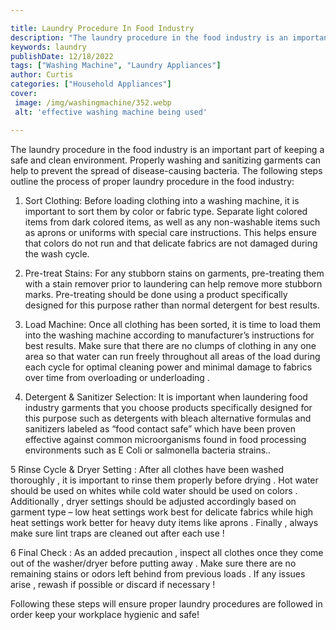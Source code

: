```yaml
---

title: Laundry Procedure In Food Industry
description: "The laundry procedure in the food industry is an important part of keeping a safe and clean environment. Properly washing and sani...learn about it in this post"
keywords: laundry
publishDate: 12/18/2022
tags: ["Washing Machine", "Laundry Appliances"]
author: Curtis
categories: ["Household Appliances"]
cover: 
 image: /img/washingmachine/352.webp
 alt: 'effective washing machine being used'

---
```


The laundry procedure in the food industry is an important part of keeping a safe and clean environment. Properly washing and sanitizing garments can help to prevent the spread of disease-causing bacteria. The following steps outline the process of proper laundry procedure in the food industry:

1. Sort Clothing: Before loading clothing into a washing machine, it is important to sort them by color or fabric type. Separate light colored items from dark colored items, as well as any non-washable items such as aprons or uniforms with special care instructions. This helps ensure that colors do not run and that delicate fabrics are not damaged during the wash cycle. 

2. Pre-treat Stains: For any stubborn stains on garments, pre-treating them with a stain remover prior to laundering can help remove more stubborn marks. Pre-treating should be done using a product specifically designed for this purpose rather than normal detergent for best results. 

3. Load Machine: Once all clothing has been sorted, it is time to load them into the washing machine according to manufacturer’s instructions for best results. Make sure that there are no clumps of clothing in any one area so that water can run freely throughout all areas of the load during each cycle for optimal cleaning power and minimal damage to fabrics over time from overloading or underloading . 

4. Detergent & Sanitizer Selection: It is important when laundering food industry garments that you choose products specifically designed for this purpose such as detergents with bleach alternative formulas and sanitizers labeled as “food contact safe” which have been proven effective against common microorganisms found in food processing environments such as E Coli or salmonella bacteria strains.. 

5 Rinse Cycle & Dryer Setting : After all clothes have been washed thoroughly , it is important to rinse them properly before drying . Hot water should be used on whites while cold water should be used on colors . Additionally , dryer settings should be adjusted accordingly based on garment type – low heat settings work best for delicate fabrics while high heat settings work better for heavy duty items like aprons . Finally , always make sure lint traps are cleaned out after each use ! 

6 Final Check : As an added precaution , inspect all clothes once they come out of the washer/dryer before putting away . Make sure there are no remaining stains or odors left behind from previous loads . If any issues arise , rewash if possible or discard if necessary ! 

 Following these steps will ensure proper laundry procedures are followed in order keep your workplace hygienic and safe!

